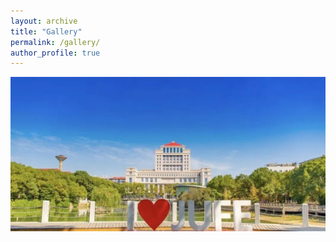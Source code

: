 ```yaml
---
layout: archive
title: "Gallery"
permalink: /gallery/
author_profile: true
---
```

<img src='/images/gallery/JUFE.jpg' class='rounded-corners'>
